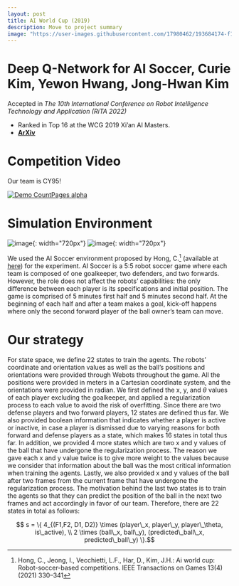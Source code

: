 ```yaml
---
layout: post
title: AI World Cup (2019)
description: Move to project summary
image: "https://user-images.githubusercontent.com/17980462/193684174-f178dee2-0975-47ea-8fe4-663d325c20a6.png"
---
```


Deep Q-Network for AI Soccer, Curie Kim, Yewon Hwang, Jong-Hwan Kim
=============
Accepted in *The 10th International Conference on Robot Intelligence Technology and Application (RiTA 2022)*
* Ranked in Top 16 at the WCG 2019 Xi’an AI Masters.
* [**ArXiv**](https://arxiv.org/abs/2209.09491)

Competition Video
==============
Our team is CY95!

[![Demo CountPages alpha](https://img.youtube.com/vi/nUqM2jiPYYE/maxresdefault.jpg)](https://youtu.be/nUqM2jiPYYE)


[^1]: Hong, C., Jeong, I., Vecchietti, L.F., Har, D., Kim, J.H.: Ai world cup: Robot-soccer-based competitions. IEEE Transactions on Games 13(4) (2021) 330–341


Simulation Environment
==============
![image](https://user-images.githubusercontent.com/17980462/193639542-8621f02e-1e94-4ab9-a37f-cc23f9693aec.png){: width="720px"}
![image](https://user-images.githubusercontent.com/17980462/193684174-f178dee2-0975-47ea-8fe4-663d325c20a6.png){: width="720px"}

We used the AI Soccer environment proposed by Hong, C.[^1] (available at [here](https://github.com/aiwc/test_world)) for the experiment. AI Soccer is a 5:5 robot soccer game where each team is composed of one goalkeeper, two defenders, and two forwards. However, the role does not affect the robots’ capabilities: the only difference between each player is its specifications and initial position. The game is comprised of 5 minutes first half and 5 minutes second half. At the beginning of each half and after a team makes a goal, kick-off happens where only the second forward player of the ball owner’s team can move. 

Our strategy
==============
For state space, we define 22 states to train the agents. The robots’ coordinate and orientation values as well as the ball’s positions and orientations were provided through Webots throughout the game. All the positions were provided in meters in a Cartesian coordinate system, and the orientations were provided in radian. We first defined the x, y, and $\theta$ values of each player excluding the goalkeeper, and applied a regularization process to each value to avoid the risk of overfitting. Since there are two defense players and two forward players, 12 states are defined thus far. We also provided boolean information that indicates whether a player is active or inactive, in case a player is dismissed due to varying reasons for both forward and defense players as a state, which makes 16 states in total thus far. In addition, we provided 4 more states which are two x and y values of the ball that have undergone the regularization process. The reason we gave each x and y value twice is to give more weight to the values because we consider that information about the ball was the most critical information when training the agents. Lastly, we also provided x and y values of the ball after two frames from the current frame that have undergone the regularization process. The motivation behind the last two states is to train the agents so that they can predict the position of the ball in the next two frames and act accordingly in favor of our team. Therefore, there are 22 states in total as follows:

$$ s = \{ 4_{(F1,F2, D1, D2)} \times (player\_x, player\_y, player\_\theta, is\_active), \\ 2 \times (ball\_x, ball\_y), (predicted\_ball\_x, predicted\_ball\_y) \}.$$



